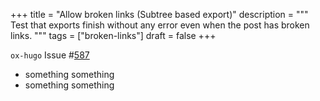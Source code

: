 +++
title = "Allow broken links (Subtree based export)"
description = """
  Test that exports finish without any error even when the post has
  broken links.
  """
tags = ["broken-links"]
draft = false
+++

`ox-hugo` Issue #[587](https://github.com/kaushalmodi/ox-hugo/issues/587)

-   something something
-   something something
